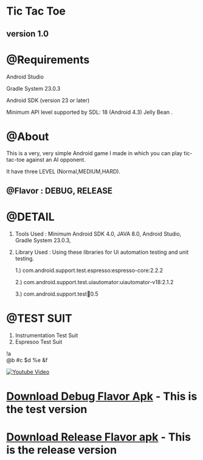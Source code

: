 Tic Tac Toe
===================================
version 1.0
--------------
@Requirements
=============
Android Studio

Gradle System 23.0.3

Android SDK (version 23 or later)

Minimum API level supported by SDL: 18 (Android 4.3) Jelly Bean .


@About
======
This is a very, very simple Android game I made in which you can play tic-tac-toe against an AI opponent.

It have three LEVEL (Normal,MEDIUM,HARD).

@Flavor : DEBUG, RELEASE
------------------------
@DETAIL
=======
1. Tools Used : Minimum Android SDK 4.0, JAVA 8.0, Android Studio, Gradle System 23.0.3,
   
2. Library Used : Using these libraries for Ui automation testing and unit testing.

      1.) com.android.support.test.espresso:espresso-core:2.2.2

      2.) com.android.support.test.uiautomator:uiautomator-v18:2.1.2

      3.) com.android.support.test:runner:0.5
      
@TEST SUIT
==========

1. Instrumentation Test Suit
2. Espresoo Test Suit

!a  
@b
#c
$d
%e
&f


[![Youtube Video](https://bitbucket.org/rahul_yadav_/tic-tac-toe-game/downloads/youtube-screenshot.png)](https://www.youtube.com/watch?v=aZx0xY8ejvQ "Video")



 **[Download Debug Flavor Apk](https://bitbucket.org/rahul_yadav_/tic-tac-toe-game/downloads/Tic%20Tac%20Toe-1.0-sandbox-debug.apk)** - This is the test version
======================
 **[Download Release Flavor apk](https://bitbucket.org/rahul_yadav_/tic-tac-toe-game/downloads/Tic%20Tac%20Toe-1.0-production-release.apk)** - This is the release version
========================